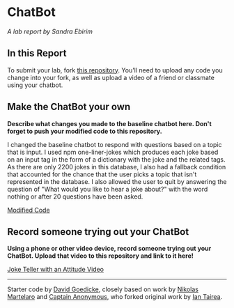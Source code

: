 # ChatBot

*A lab report by Sandra Ebirim*

## In this Report

To submit your lab, fork [this repository](https://github.com/FAR-Lab/IDD-Fa18-Lab6). You'll need to upload any code you change into your fork, as well as upload a video of a friend or classmate using your chatbot.

## Make the ChatBot your own

**Describe what changes you made to the baseline chatbot here. Don't forget to push your modified code to this repository.**

I changed the baseline chatbot to respond with questions based on a topic that is input. I used npm one-liner-jokes which produces each joke based on an input tag in the form of a dictionary with the joke and the related tags. As there are only 2200 jokes in this database, I also had a fallback condition that accounted for the chance that the user picks a topic that isn't represented in the database. I also allowed the user to quit by answering the question of "What would you like to hear a joke about?" with the word nothing or after 20 questions have been asked. 

[Modified Code](https://github.com/sandraebirim/IDD-Fa19-Lab6/blob/master/chatServer.js)

## Record someone trying out your ChatBot

**Using a phone or other video device, record someone trying out your ChatBot. Upload that video to this repository and link to it here!**

[Joke Teller with an Attitude Video](https://www.youtube.com/watch?v=gwcDEMw6K44&feature=youtu.be)

---
Starter code by [David Goedicke](mailto:da.goedicke@gmail.com), closely based on work by [Nikolas Martelaro](mailto:nmartelaro@gmail.com) and [Captain Anonymous](https://codepen.io/anon/pen/PEVYXz), who forked original work by [Ian Tairea](https://codepen.io/mrtairea/pen/yJapwv).
